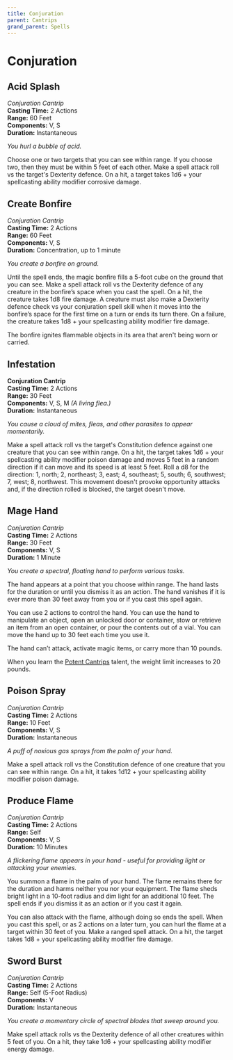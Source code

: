 ```yaml
---
title: Conjuration
parent: Cantrips
grand_parent: Spells
---
```


# Conjuration

## Acid Splash
*Conjuration Cantrip*<br>
**Casting Time:** 2 Actions<br>
**Range:** 60 Feet<br>
**Components:** V, S<br>
**Duration:** Instantaneous

*You hurl a bubble of acid.*

Choose one or two targets that you can see within range. If you choose two, then they must be within 5 feet of each other. Make a spell attack roll vs the target's Dexterity defence. On a hit, a target takes 1d6 + your spellcasting ability modifier corrosive damage.

## Create Bonfire
*Conjuration Cantrip*<br>
**Casting Time:** 2 Actions<br>
**Range:** 60 Feet<br>
**Components:** V, S<br>
**Duration:** Concentration, up to 1 minute

*You create a bonfire on ground.*

Until the spell ends, the magic bonfire fills a 5-foot cube on the ground that you can see. Make a spell attack roll vs the Dexterity defence of any creature in the bonfire’s space when you cast the spell. On a hit, the creature takes 1d8 fire damage. A creature must also make a Dexterity defence check vs your conjuration spell skill when it moves into the bonfire’s space for the first time on a turn or ends its turn there. On a failure, the creature takes 1d8 + your spellcasting ability modifier fire damage.

The bonfire ignites flammable objects in its area that aren't being worn or carried.

## Infestation
**Conjuration Cantrip**<br>
**Casting Time:** 2 Actions<br>
**Range:** 30 Feet<br>
**Components:** V, S, M *(A living flea.)*<br>
**Duration:** Instantaneous

*You cause a cloud of mites, fleas, and other parasites to appear momentarily.*

Make a spell attack roll vs the target's Constitution defence against one creature that you can see within range. On a hit, the target takes 1d6 + your spellcasting ability modifier poison damage and moves 5 feet in a random direction if it can move and its speed is at least 5 feet. Roll a d8 for the direction: 1, north; 2, northeast; 3, east; 4, southeast; 5, south; 6, southwest; 7, west; 8, northwest. This movement doesn't provoke opportunity attacks and, if the direction rolled is blocked, the target doesn't move.

## Mage Hand
*Conjuration Cantrip*<br>
**Casting Time:** 2 Actions<br>
**Range:** 30 Feet<br>
**Components:** V, S<br>
**Duration:** 1 Minute

*You create a spectral, floating hand to perform various tasks.*

The hand appears at a point that you choose within range. The hand lasts for the duration or until you dismiss it as an action. The hand vanishes if it is ever more than 30 feet away from you or if you cast this spell again.

You can use 2 actions to control the hand. You can use the hand to manipulate an object, open an unlocked door or container, stow or retrieve an item from an open container, or pour the contents out of a vial. You can move the hand up to 30 feet each time you use it.

The hand can’t attack, activate magic items, or carry more than 10 pounds.

When you learn the [Potent Cantrips](https://stormchaserroleplaying.com/stormchaserRPG/Classes/Mage/#potent-cantrips) talent, the weight limit increases to 20 pounds.

## Poison Spray
*Conjuration Cantrip*<br>
**Casting Time:** 2 Actions<br>
**Range:** 10 Feet<br>
**Components:** V, S<br>
**Duration:** Instantaneous

*A puff of noxious gas sprays from the palm of your hand.*

Make a spell attack roll vs the Constitution defence of one creature that you can see within range. On a hit, it takes 1d12 + your spellcasting ability modifier poison damage.

## Produce Flame
*Conjuration Cantrip*<br>
**Casting Time:** 2 Actions<br>
**Range:** Self<br>
**Components:** V, S<br>
**Duration:** 10 Minutes

*A flickering flame appears in your hand - useful for providing light or attacking your enemies.*

You summon a flame in the palm of your hand. The flame remains there for the duration and harms neither you nor your equipment. The flame sheds bright light in a 10-foot radius and dim light for an additional 10 feet. The spell ends if you dismiss it as an action or if you cast it again.

You can also attack with the flame, although doing so ends the spell. When you cast this spell, or as 2 actions on a later turn, you can hurl the flame at a target within 30 feet of you. Make a ranged spell attack. On a hit, the target takes 1d8 + your spellcasting ability modifier fire damage.

## Sword Burst
*Conjuration Cantrip*<br>
**Casting Time:** 2 Actions<br>
**Range:** Self (5-Foot Radius)<br>
**Components:** V<br>
**Duration:** Instantaneous

*You create a momentary circle of spectral blades that sweep around you.*

Make spell attack rolls vs the Dexterity defence of all other creatures within 5 feet of you. On a hit, they take 1d6 + your spellcasting ability modifier energy damage.
